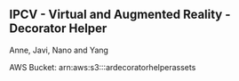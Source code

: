 ## IPCV - Virtual and Augmented Reality - Decorator Helper
Anne, Javi, Nano and Yang

AWS Bucket: arn:aws:s3:::ardecoratorhelperassets